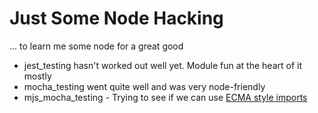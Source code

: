 # Just Some Node Hacking

... to learn me some node for a great good

* jest_testing hasn't worked out well yet.  Module fun at the heart of it mostly
* mocha_testing went quite well and was very node-friendly
* mjs_mocha_testing - Trying to see if we can use [ECMA style imports](https://nodejs.org/api/packages.html#packages_determining_module_system)